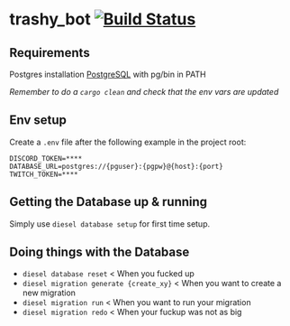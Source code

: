 # trashy_bot [![Build Status](https://travis-ci.com/HansTrashy/trashy_bot.svg?branch=master)](https://travis-ci.com/HansTrashy/trashy_bot)

## Requirements

Postgres installation [PostgreSQL](https://www.postgresql.org/download/) with pg/bin in PATH

*Remember to do a `cargo clean` and check that the env vars are  updated*

## Env setup

Create a `.env` file after the following example in the project root:

    DISCORD_TOKEN=****
    DATABASE_URL=postgres://{pguser}:{pgpw}@{host}:{port}
    TWITCH_TOKEN=****


## Getting the Database up & running

Simply use `diesel database setup` for first time setup.

## Doing things with the Database

- `diesel database reset` < When you fucked up
- `diesel migration generate {create_xy}` < When you want to create a new migration
- `diesel migration run` < When you want to run your migration
- `diesel migration redo` < When your fuckup was not as big

